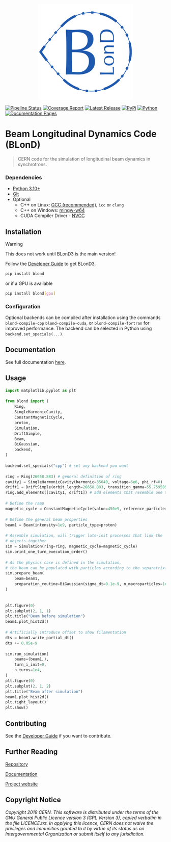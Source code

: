 <div align="center">
<img src="BLonD2_centered.png" alt="drawing" width="300"/>
</div>

[![Pipeline Status](https://gitlab.cern.ch/blond/BLonD/badges/blonder/pipeline.svg)](https://gitlab.cern.ch/blond/BLonD/-/commits/blonder) [![Coverage Report](https://gitlab.cern.ch/blond/BLonD/badges/blonder/coverage.svg)](https://gitlab.cern.ch/blond/BLonD/-/commits/blonder) [![Latest Release](https://gitlab.cern.ch/blond/BLonD/-/badges/release.svg)](https://gitlab.cern.ch/blond/BLonD/-/releases) [![PyPi](https://img.shields.io/pypi/v/blond.svg)](https://pypi.org/project/blond/) [![Python](https://img.shields.io/badge/python-3.10%20%7C%203.11%20%7C%203.12-blue)](https://www.python.org) [![Documentation Pages](https://img.shields.io/badge/docs-sphinx-blue)](https://blond-code.docs.cern.ch/)


# Beam Longitudinal Dynamics Code (BLonD)




> CERN code for the simulation of longitudinal beam dynamics in synchrotrons.


### Dependencies

* [Python 3.10+](https://www.python.org/downloads/)
* [Git](https://git-scm.com/)
* Optional
    * C++ on Linux: [GCC (recommended)](https://gcc.gnu.org/install/), `icc` or `clang`
    * C++ on Windows: [mingw-w64](https://winlibs.com/#download-release)
    * CUDA Compiler Driver - [NVCC](https://docs.nvidia.com/cuda/cuda-compiler-driver-nvcc/)


## Installation
> [!WARNING]
> This does not work until BLonD3 is the main version!
>
> Follow the [Developer Guide](CONTRIBUTING.md) to get BLonD3.
```bash
pip install blond
```
or if a GPU is available
```bash
pip install blond[gpu]
```

### Configuration
Optional backends can be compiled after installation using the commands `blond-compile-cpp` `blond-compile-cuda`,
or `blond-compile-fortran` for improved performance. The backend can be selected in Python using ```backend.set_specials(...)```.

## Documentation
See full documentation [here](https://blond-code.docs.cern.ch/).


## Usage

```python
import matplotlib.pyplot as plt

from blond import (
    Ring,
    SingleHarmonicCavity,
    ConstantMagneticCycle,
    proton,
    Simulation,
    DriftSimple,
    Beam,
    BiGaussian,
    backend,
)

backend.set_specials("cpp") # set any backend you want

ring = Ring(26658.883) # general definition of ring
cavity1 = SingleHarmonicCavity(harmonic=35640, voltage=6e6, phi_rf=0)
drift1 = DriftSimple(orbit_length=26658.883, transition_gamma=55.759505)
ring.add_elements([cavity1, drift1]) # add elements that resemble one turn

# Define the ramp
magnetic_cycle = ConstantMagneticCycle(value=450e9, reference_particle=proton)

# Define the general beam properties
beam1 = Beam(intensity=1e9, particle_type=proton)

# Assemble simulation, will trigger late-init processes that link the
# objects together
sim = Simulation(ring=ring, magnetic_cycle=magnetic_cycle)
sim.print_one_turn_execution_order()

# As the physics case is defined in the simulation,
# the beam can be populated with particles according to the separatrix.
sim.prepare_beam(
    beam=beam1,
    preparation_routine=BiGaussian(sigma_dt=0.1e-9, n_macroparticles=1e6),
)


plt.figure(0)
plt.subplot(2, 1, 1)
plt.title("Beam before simulation")
beam1.plot_hist2d()

# Artificially introduce offset to show filamentation
dts = beam1.write_partial_dt()
dts += 0.05e-9

sim.run_simulation(
    beams=(beam1,),
    turn_i_init=0,
    n_turns=1e4,
)
plt.figure(0)
plt.subplot(2, 1, 2)
plt.title("Beam after simulation")
beam1.plot_hist2d()
plt.tight_layout()
plt.show()
```

## Contributing

See the [Developer Guide](CONTRIBUTING.md) if you want to contribute.

## Further Reading

[Repository](https://gitlab.cern.ch/blond/BLonD)

[Documentation](https://blond-code.docs.cern.ch/)

[Project website](http://blond.web.cern.ch)



## Copyright Notice

*Copyright 2019 CERN. This software is distributed under the terms of the
GNU General Public Licence version 3 (GPL Version 3), copied verbatim in
the file LICENCE.txt. In applying this licence, CERN does not waive the
privileges and immunities granted to it by virtue of its status as an
Intergovernmental Organization or submit itself to any jurisdiction.*
